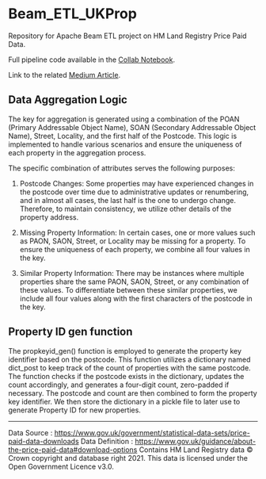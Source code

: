 # Beam_ETL_UKProp

Repository for Apache Beam ETL project on HM Land Registry Price Paid Data.

Full pipeline code available in the [Collab Notebook](https://colab.research.google.com/drive/164hv_14QChqeqKgc2arvwBYgOYWamaf6).

Link to the related [Medium Article](https://medium.com/@varunkrishna97/building-a-scalable-big-data-etl-pipeline-apache-beam-python-sdk-with-mongodb-and-s3-i-o-ab334edc9999).

## Data Aggregation Logic

The key for aggregation is generated using a combination of the POAN (Primary Addressable Object Name), SOAN (Secondary Addressable Object Name), Street, Locality, and the first half of the Postcode. This logic is implemented to handle various scenarios and ensure the uniqueness of each property in the aggregation process.

The specific combination of attributes serves the following purposes:

1. Postcode Changes: Some properties may have experienced changes in the postcode over time due to administrative updates or renumbering, and in almost all cases, the last half is the one to undergo change. Therefore, to maintain consistency, we utilize other details of the property address.

2. Missing Property Information: In certain cases, one or more values such as PAON, SAON, Street, or Locality may be missing for a property. To ensure the uniqueness of each property, we combine all four values in the key.

3. Similar Property Information: There may be instances where multiple properties share the same PAON, SAON, Street, or any combination of these values. To differentiate between these similar properties, we include all four values along with the first characters of the postcode in the key.


## Property ID gen function

The propkeyid_gen() function is employed to generate the property key identifier based on the postcode. This function utilizes a dictionary named dict_post to keep track of the count of properties with the same postcode. The function checks if the postcode exists in the dictionary, updates the count accordingly, and generates a four-digit count, zero-padded if necessary. The postcode and count are then combined to form the property key identifier. We then store the dictionary in a pickle file to later use to generate Property ID  for new properties.

---

Data Source : https://www.gov.uk/government/statistical-data-sets/price-paid-data-downloads 
Data Definition : https://www.gov.uk/guidance/about-the-price-paid-data#download-options
Contains HM Land Registry data © Crown copyright and database right 2021. This data is licensed under the Open Government Licence v3.0.
